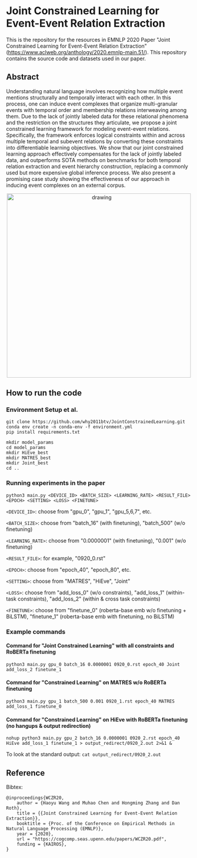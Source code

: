 # Joint Constrained Learning for Event-Event Relation Extraction

This is the repository for the resources in EMNLP 2020 Paper "Joint Constrained Learning for Event-Event Relation Extraction" (https://www.aclweb.org/anthology/2020.emnlp-main.51/). This repository contains the source code and datasets used in our paper.

## Abstract

Understanding natural language involves recognizing how multiple event mentions structurally and temporally interact with each other. In this process, one can induce event complexes that organize multi-granular events with temporal order and membership relations interweaving among them. Due to the lack of jointly labeled data for these relational phenomena and the restriction on the structures they articulate, we propose a joint constrained learning framework for modeling event-event relations. Specifically, the framework enforces logical constraints within and across multiple temporal and subevent relations by converting these constraints into differentiable learning objectives. We show that our joint constrained learning approach effectively compensates for the lack of jointly labeled data, and outperforms SOTA methods on benchmarks for both temporal relation extraction and event hierarchy construction, replacing a commonly used but more expensive global inference process. We also present a promising case study showing the effectiveness of our approach in inducing event complexes on an external corpus.

<p align="center">
    <img src="https://github.com/why2011btv/JointConstrainedLearning/blob/master/Example.jpg?raw=true" alt="drawing" width="500"/>
</p>

## How to run the code
### Environment Setup et al.
```
git clone https://github.com/why2011btv/JointConstrainedLearning.git
conda env create -n conda-env -f environment.yml
pip install requirements.txt

mkdir model_params
cd model_params
mkdir HiEve_best
mkdir MATRES_best
mkdir Joint_best
cd ..
```
### Running experiments in the paper
`python3 main.py <DEVICE_ID> <BATCH_SIZE> <LEARNING_RATE> <RESULT_FILE> <EPOCH> <SETTING> <LOSS> <FINETUNE>`

`<DEVICE_ID>`: choose from "gpu_0", "gpu_1", "gpu_5,6,7", etc.

`<BATCH_SIZE>`: choose from "batch_16" (with finetuning), "batch_500" (w/o finetuning)

`<LEARNING_RATE>`: choose from "0.0000001" (with finetuning), "0.001" (w/o finetuning)

`<RESULT_FILE>`: for example, "0920_0.rst"

`<EPOCH>`: choose from "epoch_40", "epoch_80", etc.

`<SETTING>`: choose from "MATRES", "HiEve", "Joint"

`<LOSS>`: choose from "add_loss_0" (w/o constraints), "add_loss_1" (within-task constraints), "add_loss_2" (within & cross task constraints)

`<FINETUNE>`: choose from "finetune_0" (roberta-base emb w/o finetuning + BiLSTM), "finetune_1" (roberta-base emb with finetuning, no BiLSTM)

### Example commands
#### Command for "Joint Constrained Learning" with all constraints and RoBERTa finetuning
`python3 main.py gpu_0 batch_16 0.0000001 0920_0.rst epoch_40 Joint add_loss_2 finetune_1`

#### Command for "Constrained Learning" on MATRES w/o RoBERTa finetuning
`python3 main.py gpu_1 batch_500 0.001 0920_1.rst epoch_40 MATRES add_loss_1 finetune_0`

#### Command for "Constrained Learning" on HiEve with RoBERTa finetuning (no hangups & output redirection)
`nohup python3 main.py gpu_2 batch_16 0.0000001 0920_2.rst epoch_40 HiEve add_loss_1 finetune_1 > output_redirect/0920_2.out 2>&1 &`

To look at the standard output: `cat output_redirect/0920_2.out`


## Reference
Bibtex:
```
@inproceedings{WCZR20,
    author = {Haoyu Wang and Muhao Chen and Hongming Zhang and Dan Roth},
    title = {{Joint Constrained Learning for Event-Event Relation Extraction}},
    booktitle = {Proc. of the Conference on Empirical Methods in Natural Language Processing (EMNLP)},
    year = {2020},
    url = "https://cogcomp.seas.upenn.edu/papers/WCZR20.pdf",
    funding = {KAIROS},
}
```
